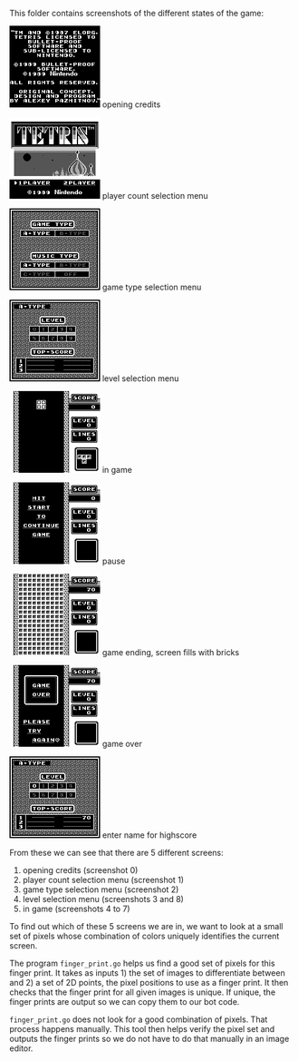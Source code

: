 This folder contains screenshots of the different states of the game:

![0](screenshot_000.png) opening credits

![1](screenshot_001.png) player count selection menu

![2](screenshot_002.png) game type selection menu

![3](screenshot_003.png) level selection menu

![4](screenshot_004.png) in game

![5](screenshot_005.png) pause

![6](screenshot_006.png) game ending, screen fills with bricks

![7](screenshot_007.png) game over

![8](screenshot_008.png) enter name for highscore

From these we can see that there are 5 different screens:

1. opening credits (screenshot 0)
2. player count selection menu (screenshot 1)
3. game type selection menu (screenshot 2)
4. level selection menu (screenshots 3 and 8)
5. in game (screenshots 4 to 7)

To find out which of these 5 screens we are in, we want to look at a small set
of pixels whose combination of colors uniquely identifies the current screen.

The program `finger_print.go` helps us find a good set of pixels for this
finger print. It takes as inputs 1) the set of images to differentiate between
and 2) a set of 2D points, the pixel positions to use as a finger print. It
then checks that the finger print for all given images is unique. If unique,
the finger prints are output so we can copy them to our bot code.

`finger_print.go` does not look for a good combination of pixels. That process
happens manually. This tool then helps verify the pixel set and outputs the
finger prints so we do not have to do that manually in an image editor.

